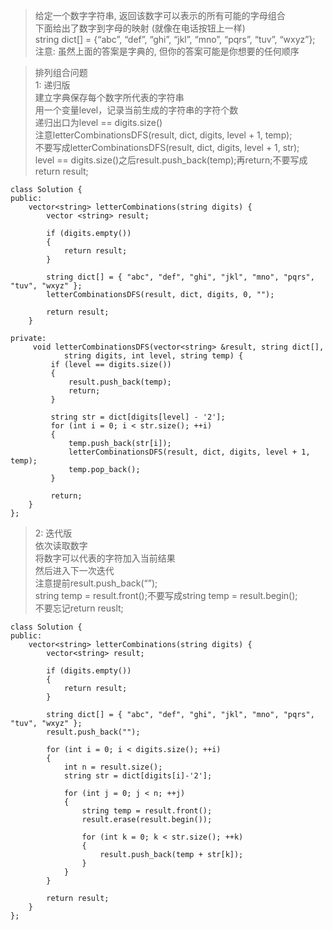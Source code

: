 >给定一个数字字符串, 返回该数字可以表示的所有可能的字母组合   
下面给出了数字到字母的映射 (就像在电话按钮上一样)   
string dict[] = {“abc”, “def”, “ghi”, “jkl”, “mno”, “pqrs”, “tuv”, “wxyz”};   
注意: 虽然上面的答案是字典的, 但你的答案可能是你想要的任何顺序

>排列组合问题   
1: 递归版   
建立字典保存每个数字所代表的字符串   
用一个变量level，记录当前生成的字符串的字符个数   
递归出口为level == digits.size()   
注意letterCombinationsDFS(result, dict, digits, level + 1, temp);   
不要写成letterCombinationsDFS(result, dict, digits, level + 1, str);   
level == digits.size()之后result.push_back(temp);再return;不要写成return result;

```
class Solution {
public:
	vector<string> letterCombinations(string digits) {
		vector <string> result;

		if (digits.empty())
		{
			return result;
		}

		string dict[] = { "abc", "def", "ghi", "jkl", "mno", "pqrs", "tuv", "wxyz" };
		letterCombinationsDFS(result, dict, digits, 0, "");

		return result;
	}

private:
	 void letterCombinationsDFS(vector<string> &result, string dict[],
			string digits, int level, string temp) {
		 if (level == digits.size())
		 {
			 result.push_back(temp);
			 return;
		 }

		 string str = dict[digits[level] - '2'];
		 for (int i = 0; i < str.size(); ++i)
		 {
			 temp.push_back(str[i]);
			 letterCombinationsDFS(result, dict, digits, level + 1, temp);
			 temp.pop_back();
		 }

		 return;
	}
};
```

>2: 迭代版   
依次读取数字   
将数字可以代表的字符加入当前结果   
然后进入下一次迭代   
注意提前result.push_back(“”);   
string temp = result.front();不要写成string temp = result.begin();   
不要忘记return reuslt;
```
class Solution {
public:
	vector<string> letterCombinations(string digits) {
		vector<string> result;

		if (digits.empty())
		{
			return result;
		}

		string dict[] = { "abc", "def", "ghi", "jkl", "mno", "pqrs", "tuv", "wxyz" };
		result.push_back("");

		for (int i = 0; i < digits.size(); ++i)
		{
			int n = result.size();
			string str = dict[digits[i]-'2'];

			for (int j = 0; j < n; ++j)
			{
				string temp = result.front();
				result.erase(result.begin());

				for (int k = 0; k < str.size(); ++k)
				{
					result.push_back(temp + str[k]);
				}
			}
		}

		return result;
	}
};
```
